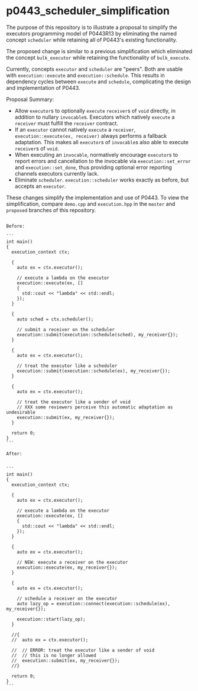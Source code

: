 # p0443_scheduler_simplification

The purpose of this repository is to illustrate a proposal to simplify the executors programming model of P0443R13 by eliminating the named concept `scheduler` while retaining all of P0443's existing functionality.

The proposed change is similar to a previous simplification which eliminated the concept `bulk_executor` while retaining the functionality of `bulk_execute`.

Currently, concepts `executor` and `scheduler` are "peers". Both are usable with `execution::execute` and `execution::schedule`. This results in dependency cycles between `execute` and `schedule`, complicating the design and implementation of P0443.

Proposal Summary:
* Allow `executor`s to optionally `execute` `receiver`s of `void` directly, in addition to nullary `invocable`s. Executors which natively `execute` a `receiver` must fulfill the `receiver` contract.
* If an `executor` cannot natively `execute` a `receiver`, `execution::execute(ex, receiver)` always performs a fallback adaptation. This makes all `executor`s of `invocable`s also able to execute `receiver`s of `void`.
* When executing an `invocable`, normatively encourage `executor`s to report errors and cancellation to the invocable via `execution::set_error` and `execution::set_done`, thus providing optional error reporting channels executors currently lack.
* Eliminate `scheduler`. `execution::scheduler` works exactly as before, but accepts an `executor`.

These changes simplify the implementation and use of P0443. To view the simplification, compare `demo.cpp` and `execution.hpp` in the `master` and `proposed` branches of this repository.
~~~~

Before:

```
int main()
{
  execution_context ctx;

  {
    auto ex = ctx.executor();

    // execute a lambda on the executor
    execution::execute(ex, []
    {
      std::cout << "lambda" << std::endl;
    });
  }

  {
    auto sched = ctx.scheduler();

    // submit a receiver on the scheduler
    execution::submit(execution::schedule(sched), my_receiver{});
  }

  {
    auto ex = ctx.executor();

    // treat the executor like a scheduler
    execution::submit(execution::schedule(ex), my_receiver{});
  }

  {
    auto ex = ctx.executor();

    // treat the executor like a sender of void
    // XXX some reviewers perceive this automatic adaptation as undesirable
    execution::submit(ex, my_receiver{});
  }

  return 0;
}
```

After:


```
int main()
{
  execution_context ctx;

  {
    auto ex = ctx.executor();

    // execute a lambda on the executor
    execution::execute(ex, []
    {
      std::cout << "lambda" << std::endl;
    });
  }

  {
    auto ex = ctx.executor();

    // NEW: execute a receiver on the executor
    execution::execute(ex, my_receiver{});
  }

  {
    auto ex = ctx.executor();

    // schedule a receiver on the executor
    auto lazy_op = execution::connect(execution::schedule(ex), my_receiver{});

    execution::start(lazy_op);
  }

  //{
  //  auto ex = ctx.executor();

  //  // ERROR: treat the executor like a sender of void
  //  // this is no longer allowed
  //  execution::submit(ex, my_receiver{});
  //}

  return 0;
}
```

